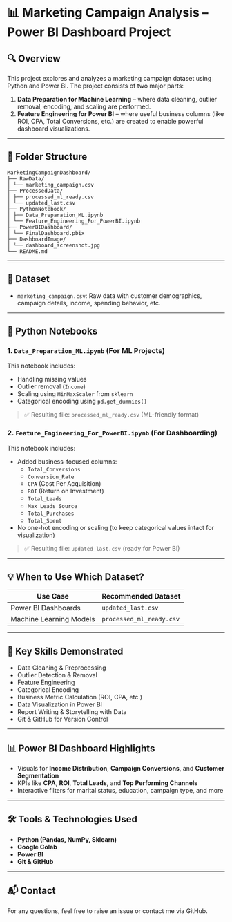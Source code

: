 # 📊 Marketing Campaign Analysis – Power BI Dashboard Project

## 🔍 Overview

This project explores and analyzes a marketing campaign dataset using Python and Power BI. The project consists of two major parts:

1. **Data Preparation for Machine Learning** – where data cleaning, outlier removal, encoding, and scaling are performed.
2. **Feature Engineering for Power BI** – where useful business columns (like ROI, CPA, Total Conversions, etc.) are created to enable powerful dashboard visualizations.

---

## 📁 Folder Structure

```
MarketingCampaignDashboard/
├── RawData/
│ └── marketing_campaign.csv
├── ProcessedData/
│ ├── processed_ml_ready.csv
│ └── updated_last.csv
├── PythonNotebook/
│ ├── Data_Preparation_ML.ipynb
│ └── Feature_Engineering_For_PowerBI.ipynb
├── PowerBIDashboard/
│ └── FinalDashboard.pbix
├── DashboardImage/
│ └── dashboard_screenshot.jpg
└── README.md
```

---

## 🧪 Dataset

- `marketing_campaign.csv`: Raw data with customer demographics, campaign details, income, spending behavior, etc.

---

## 📓 Python Notebooks

### 1. `Data_Preparation_ML.ipynb` (For ML Projects)
This notebook includes:
- Handling missing values
- Outlier removal (`Income`)
- Scaling using `MinMaxScaler` from `sklearn`
- Categorical encoding using `pd.get_dummies()`

> ✅ Resulting file: `processed_ml_ready.csv` (ML-friendly format)

### 2. `Feature_Engineering_For_PowerBI.ipynb` (For Dashboarding)
This notebook includes:
- Added business-focused columns:
  - `Total_Conversions`
  - `Conversion_Rate`
  - `CPA` (Cost Per Acquisition)
  - `ROI` (Return on Investment)
  - `Total_Leads`
  - `Max_Leads_Source`
  - `Total_Purchases`
  - `Total_Spent`
- No one-hot encoding or scaling (to keep categorical values intact for visualization)

> ✅ Resulting file: `updated_last.csv` (ready for Power BI)

---

## 💡 When to Use Which Dataset?

| Use Case               | Recommended Dataset      |
|------------------------|--------------------------|
| Power BI Dashboards    | `updated_last.csv`       |
| Machine Learning Models| `processed_ml_ready.csv` |

---

## 🧠 Key Skills Demonstrated

- Data Cleaning & Preprocessing
- Outlier Detection & Removal
- Feature Engineering
- Categorical Encoding
- Business Metric Calculation (ROI, CPA, etc.)
- Data Visualization in Power BI
- Report Writing & Storytelling with Data
- Git & GitHub for Version Control

---

## 📊 Power BI Dashboard Highlights

- Visuals for **Income Distribution**, **Campaign Conversions**, and **Customer Segmentation**
- KPIs like **CPA**, **ROI**, **Total Leads**, and **Top Performing Channels**
- Interactive filters for marital status, education, campaign type, and more

---

## 🛠 Tools & Technologies Used

- **Python (Pandas, NumPy, Sklearn)**
- **Google Colab**
- **Power BI**
- **Git & GitHub**

---

## 📬 Contact

For any questions, feel free to raise an issue or contact me via GitHub.

